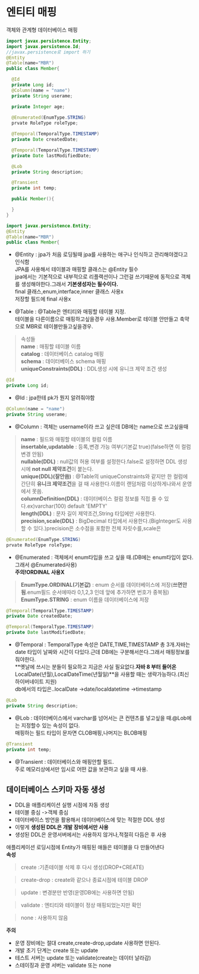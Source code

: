 # 엔티티 매핑
객체와 관계형 데이터베이스 매핑
```java
import javax.persistence.Entity;
import javax.persistence.Id;
//javax.persistence로 import 하기
@Entity
@Table(name="MBR")
public class Member{

  @Id
  private Long id;
  @Column(name = "name")
  private String userame;

  private Integer age;
  
  @Enumerated(EnumType.STRING)
  prvate RoleType roleType;

  @Temporal(TemporalType.TIMESTAMP)
  private Date createdDate;

  @Temporal(TemporalType.TIMESTAMP)
  private Date lastModifiedDate;

  @Lob
  private String description;

  @Transient
  private int temp;

  public Member(){

  }
}
```

```java
import javax.persistence.Entity;
@Entity
@Table(name="MBR")
public class Member{
```
* @Entity : jpa가 처음 로딩될때 jpa를 사용하는 애구나 인식하고 관리해야겠다고 인식함  
JPA를 사용해서 테이블과 매핑할 클래스는 @Entity 필수  
jpa에서는 기본적으로 내부적으로 리플랙션이나 그런걸 쓰기때문에 동적으로 객체를 생성해야한다.그래서 **기본생성자는 필수이다.**  
final 클래스,enum,interface,inner 클래스 사용x  
저장할 필드에 final 사용x

* @Table : @Table은 엔티티와 매핑할 테이블 지정.  
테이블을 다른이름으로 매핑하고싶을경우 사용.Member로 테이블 안만들고 축약으로 MBR로 테이블만들고싶을경우.
> 속성들  
>**name** : 매핑할 테이블 이름  
>**catalog** : 데이터베이스 catalog 매핑  
>**schema** : 데이터베이스 schema 매핑  
>**uniqueConstraints(DDL)** : DDL생성 시에 유니크 제약 조건 생성
```java
@Id
private Long id;
```
* @Id : jpa한테 pk가 뭔지 알려줘야함

```java
@Column(name = "name")
private String userame;
```
* @Column : 객체는 username이라 쓰고 싶은데 DB에는 name으로 쓰고싶을때
> **name** : 필드와 매핑할 테이블의 컬럼 이름  
> **insertable,updatable** : 등록,변경 가능 여부(기본값 true)(false하면 이 컬럼 변경 안됨)  
> **nullable(DDL)** : null값의 허용 여부를 설정한다.false로 설정하면 DDL 생성 시에 **not null 제약조건**이 붙는다.  
> **unique(DDL)(잘안씀)** : @Table의 uniqueConstraints와 같지만 한 컬럼에 간단히 **유니크 제약조건**을 걸 때 사용한다.이름이 랜덤처럼 이상하게나와서 운영에서 못씀.    
> **columnDefinition(DDL)** : 데이터베이스 컬럼 정보를 직접 줄 수 있다.ex)varchar(100) default 'EMPTY'   
> **length(DDL)** : 문자 길이 제약조건,String 타입에만 사용한다.  
> **precision,scale(DDL)** : BigDecimal 타입에서 사용한다.(BigInteger도 사용할 수 있다.)precision은 소수점을 포함한 전체 자릿수를,scale은
```java
@Enumerated(EnumType.STRING)
prvate RoleType roleType;
```
* @Enumerated : 객체에서 enum타입을 쓰고 싶을 때.(DB에는 enum타입이 없다.그래서 @Enumerated사용)  
**주의!ORDINAL 사용X**
>**EnumType.ORDINAL(기본값)** : enum 순서를 데이터베이스에 저장(**쓰면안됨**.enum필드 순서에따라 0,1,2,3 인데 앞에 추가하면 번호가 중복됨)    
>**EnumType.STRING**  : enum 이름을 데이터베이스에 저장
```java
@Temporal(TemporalType.TIMESTAMP)
private Date createdDate;

@Temporal(TemporalType.TIMESTAMP)
private Date lastModifiedDate;
```
* @Temporal : TemporalType 속성은 DATE,TIME,TIMESTAMP 총 3개.자바는 date 타입이 날짜와 시간이 다있다.근데 DB에는 구분해서쓴다.그래서 매핑정보를 줘야한다.  
**옛날에 쓰시는 분들이 필요하고 지금은 사실 필요없다.**자바 8 부터 들어온**LocalDate(년월),LocalDateTime(년월일)**을 사용할 때는 생략가능하다.(최신 하이버네이트 지원)  
db에서의 타입은..localDate ->date/localdatetime ->timestamp
```java
@Lob
private String description;
```
* @Lob : 데이터베이스에서 varchar를 넘어서는 큰 컨텐츠를 넣고싶을 때.@Lob에는 지정할수 있는 속성이 없다.  
매핑하는 필드 타입이 문자면 CLOB매핑,나머지는 BLOB매핑
```java
@Transient
private int temp;
```
* @Transient : 데이터베이스와 매핑안할 필드.  
주로 메모리상에서만 임시로 어떤 값을 보관하고 싶을 때 사용.
## 데이터베이스 스키마 자동 생성
* DDL을 애플리케이션 실행 시점에 자동 생성
* 테이블 중심 ->객체 중심
* 데이터베이스 방언을 활용해서 데이터베이스에 맞는 적절한 DDL 생성
* 이렇게 **생성된 DDL은 개발 장비에서만 사용**
* 생성된 DDL은 운영서버에서는 사용하지 않거나,적절히 다듬은 후 사용

애플리케이션 로딩시점에 Entity가 매핑된 애들은 테이블을 다 만들어낸다  
**속성** 
>create :기존테이블 삭제 후 다시 생성(DROP+CREATE)

>create-drop : create와 같으나 종료시점에 테이블 DROP

>update : 변경분만 반영(운영DB에는 사용하면 안됨)

>validate : 엔티티와 테이블이 정상 매핑되었는지만 확인

>none : 사용하지 않음

**주의**
* 운영 장비에는 절대 create,create-drop,update 사용하면 안된다.
* 개발 초기 단계는 create 또는 update
* 테스트 서버는 update 또는 validate(create는 데이터 날라감)
* 스테이징과 운영 서버는 validate 또는 none